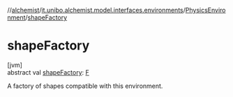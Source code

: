 //[alchemist](../../../index.md)/[it.unibo.alchemist.model.interfaces.environments](../index.md)/[PhysicsEnvironment](index.md)/[shapeFactory](shape-factory.md)

# shapeFactory

[jvm]\
abstract val [shapeFactory](shape-factory.md): [F](index.md)

A factory of shapes compatible with this environment.
